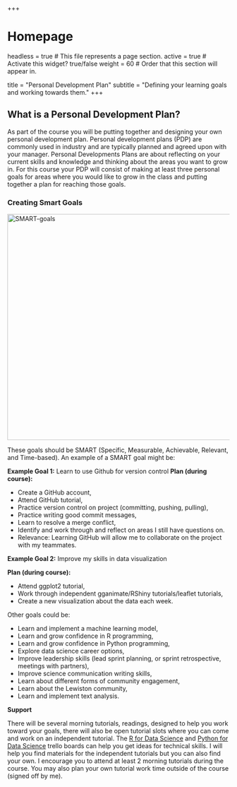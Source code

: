 +++
# Homepage
headless = true  # This file represents a page section.
active = true  # Activate this widget? true/false
weight = 60  # Order that this section will appear in.

title = "Personal Development Plan"
subtitle = "Defining your learning goals and working towards them."
+++
 
## What is a Personal Development Plan?

As part of the course you will be putting together and designing your own personal development plan. Personal development plans (PDP) are commonly used in industry and are typically planned and agreed upon with your manager. Personal Developments Plans are about reflecting on your current skills and knowledge and thinking about the areas you want to grow in. For this course your PDP will consist of making at least three personal goals for areas where you would like to grow in the class and putting together a plan for reaching those goals. 


### Creating Smart Goals

<a title="Dungdm93, CC BY-SA 4.0 &lt;https://creativecommons.org/licenses/by-sa/4.0&gt;, via Wikimedia Commons" href="https://commons.wikimedia.org/wiki/File:SMART-goals.png"><img width="512" alt="SMART-goals" src="https://upload.wikimedia.org/wikipedia/commons/2/28/SMART-goals.png"></a>

These goals should be SMART (Specific, Measurable, Achievable, Relevant, and Time-based). An example of a SMART goal might be:

**Example Goal 1:** Learn to use Github for version control
**Plan (during course):** 

* Create a GitHub account, 
* Attend GitHub tutorial, 
* Practice version control on project (committing, pushing, pulling), 
* Practice writing good commit messages, 
* Learn to resolve a merge conflict, 
* Identify and work through and reflect on areas I still have questions on. 
* Relevance: Learning GitHub will allow me to collaborate on the project with my teammates. 

**Example Goal 2:** Improve my skills in data visualization

**Plan (during course):** 
* Attend ggplot2 tutorial, 
* Work through independent gganimate/RShiny tutorials/leaflet tutorials, 
* Create a new visualization about the data each week.

Other goals could be: 
- Learn and implement a machine learning model, 
- Learn and grow confidence in R programming, 
- Learn and grow confidence in Python programming, 
- Explore data science career options, 
- Improve leadership skills (lead sprint planning, or sprint retrospective, meetings with partners), 
- Improve science communication writing skills, 
- Learn about different forms of community engagement, 
- Learn about the Lewiston community, 
- Learn and implement text analysis. 

**Support**

There will be several morning tutorials, readings, designed to help you work toward your goals, there will also be open tutorial slots where you can come and work on an independent tutorial. The [R for Data Science](https://trello.com/b/ukAp9sUg/r-resources-for-data-science) and [Python for Data Science](https://trello.com/b/srJg0sHp/python-resources-for-data-science) trello boards can help you get ideas for technical skills. I will help you find materials for the independent tutorials but you can also find your own. I encourage you to attend at least 2 morning tutorials during the course. You may also plan your own tutorial work time outside of the course (signed off by me).
